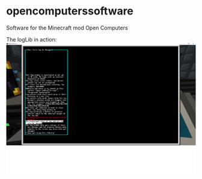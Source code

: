 # opencomputerssoftware
Software for the Minecraft mod Open Computers

The logLib in action:
![logLib Screenshot](/assets/Example.png?raw=true)
